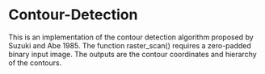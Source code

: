 # Contour-Detection
This is an implementation of the contour detection algorithm proposed by Suzuki and Abe 1985.
The function raster_scan() requires a zero-padded binary input image.
The outputs are the contour coordinates and hierarchy of the contours.

